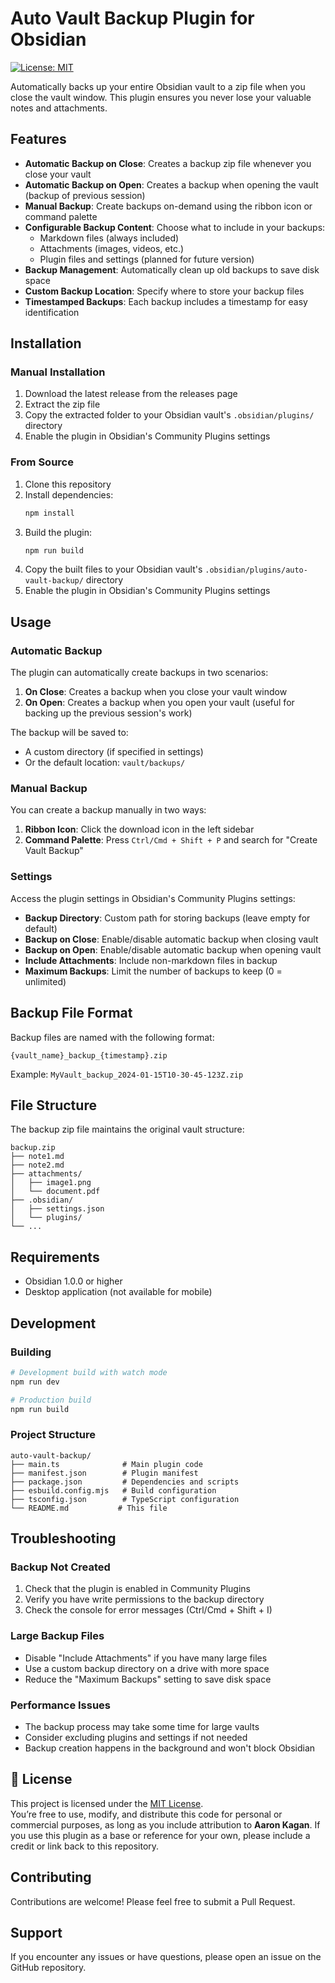 # Auto Vault Backup Plugin for Obsidian
[![License: MIT](https://img.shields.io/badge/License-MIT-yellow.svg)](https://opensource.org/licenses/MIT)

Automatically backs up your entire Obsidian vault to a zip file when you close the vault window. This plugin ensures you never lose your valuable notes and attachments.

## Features

- **Automatic Backup on Close**: Creates a backup zip file whenever you close your vault
- **Automatic Backup on Open**: Creates a backup when opening the vault (backup of previous session)
- **Manual Backup**: Create backups on-demand using the ribbon icon or command palette
- **Configurable Backup Content**: Choose what to include in your backups:
  - Markdown files (always included)
  - Attachments (images, videos, etc.)
  - Plugin files and settings (planned for future version)
- **Backup Management**: Automatically clean up old backups to save disk space
- **Custom Backup Location**: Specify where to store your backup files
- **Timestamped Backups**: Each backup includes a timestamp for easy identification

## Installation

### Manual Installation

1. Download the latest release from the releases page
2. Extract the zip file
3. Copy the extracted folder to your Obsidian vault's `.obsidian/plugins/` directory
4. Enable the plugin in Obsidian's Community Plugins settings

### From Source

1. Clone this repository
2. Install dependencies:
   ```bash
   npm install
   ```
3. Build the plugin:
   ```bash
   npm run build
   ```
4. Copy the built files to your Obsidian vault's `.obsidian/plugins/auto-vault-backup/` directory
5. Enable the plugin in Obsidian's Community Plugins settings

## Usage

### Automatic Backup

The plugin can automatically create backups in two scenarios:

1. **On Close**: Creates a backup when you close your vault window
2. **On Open**: Creates a backup when you open your vault (useful for backing up the previous session's work)

The backup will be saved to:
- A custom directory (if specified in settings)
- Or the default location: `vault/backups/`

### Manual Backup

You can create a backup manually in two ways:
1. **Ribbon Icon**: Click the download icon in the left sidebar
2. **Command Palette**: Press `Ctrl/Cmd + Shift + P` and search for "Create Vault Backup"

### Settings

Access the plugin settings in Obsidian's Community Plugins settings:

- **Backup Directory**: Custom path for storing backups (leave empty for default)
- **Backup on Close**: Enable/disable automatic backup when closing vault
- **Backup on Open**: Enable/disable automatic backup when opening vault
- **Include Attachments**: Include non-markdown files in backup
- **Maximum Backups**: Limit the number of backups to keep (0 = unlimited)

## Backup File Format

Backup files are named with the following format:
```
{vault_name}_backup_{timestamp}.zip
```

Example: `MyVault_backup_2024-01-15T10-30-45-123Z.zip`

## File Structure

The backup zip file maintains the original vault structure:
```
backup.zip
├── note1.md
├── note2.md
├── attachments/
│   ├── image1.png
│   └── document.pdf
├── .obsidian/
│   ├── settings.json
│   └── plugins/
└── ...
```

## Requirements

- Obsidian 1.0.0 or higher
- Desktop application (not available for mobile)

## Development

### Building

```bash
# Development build with watch mode
npm run dev

# Production build
npm run build
```

### Project Structure

```
auto-vault-backup/
├── main.ts              # Main plugin code
├── manifest.json        # Plugin manifest
├── package.json         # Dependencies and scripts
├── esbuild.config.mjs   # Build configuration
├── tsconfig.json        # TypeScript configuration
└── README.md           # This file
```

## Troubleshooting

### Backup Not Created

1. Check that the plugin is enabled in Community Plugins
2. Verify you have write permissions to the backup directory
3. Check the console for error messages (Ctrl/Cmd + Shift + I)

### Large Backup Files

- Disable "Include Attachments" if you have many large files
- Use a custom backup directory on a drive with more space
- Reduce the "Maximum Backups" setting to save disk space

### Performance Issues

- The backup process may take some time for large vaults
- Consider excluding plugins and settings if not needed
- Backup creation happens in the background and won't block Obsidian

## 🪪 License

This project is licensed under the [MIT License](./LICENSE).  
You’re free to use, modify, and distribute this code for personal or commercial purposes, as long as you include attribution to **Aaron Kagan**.
If you use this plugin as a base or reference for your own, please include a credit or link back to this repository.

## Contributing

Contributions are welcome! Please feel free to submit a Pull Request.

## Support

If you encounter any issues or have questions, please open an issue on the GitHub repository.
